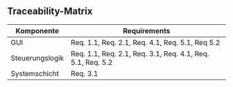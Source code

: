 ## Traceability-Matrix 
| **Komponente**  | **Requirements**                                           |
|-----------------|------------------------------------------------------------|
| GUI             | Req. 1.1, Req. 2.1, Req. 4.1, Req. 5.1, Req 5.2            |
| Steuerungslogik | Req. 1.1, Req. 2.1, Req. 3.1, Req. 4.1, Req. 5.1, Req. 5.2 |
| Systemschicht   | Req. 3.1                                                   |

